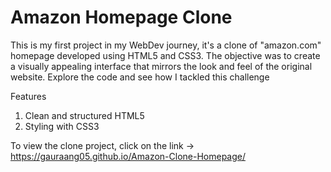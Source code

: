 <h1>Amazon Homepage Clone</h1>

This is my first project in my WebDev journey, it's a clone of "amazon.com" homepage developed using HTML5 and CSS3. The objective was to create a visually appealing interface that mirrors the look and feel of the original website. Explore the code and see how I tackled this challenge

Features
1. Clean and structured HTML5
2. Styling with CSS3

To view the clone project, click on the link -> 
https://gauraang05.github.io/Amazon-Clone-Homepage/
